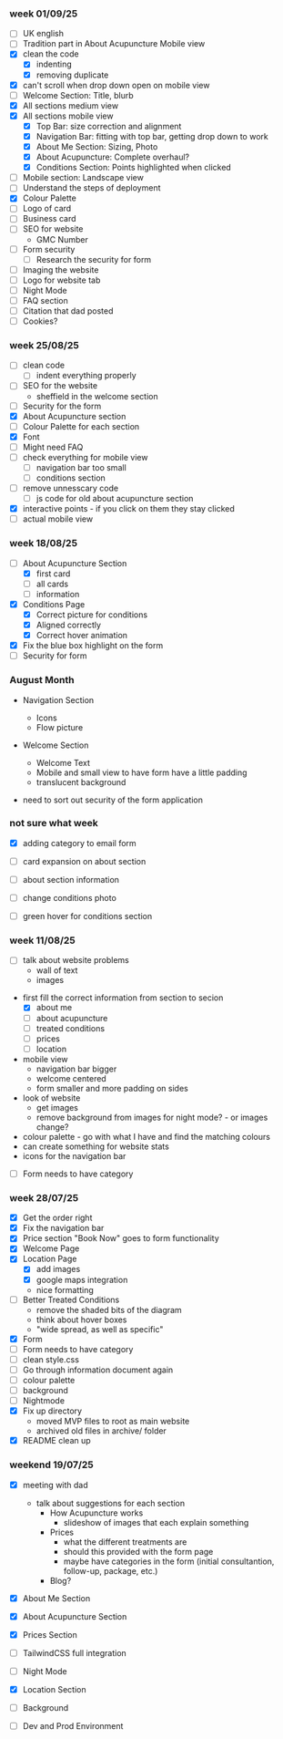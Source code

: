 ### week 01/09/25
- [ ] UK english
- [ ] Tradition part in About Acupuncture Mobile view
- [x] clean the code
    - [x] indenting
    - [x] removing duplicate
- [x] can't scroll when drop down open on mobile view
- [ ] Welcome Section: Title, blurb
- [x] All sections medium view
- [x] All sections mobile view
    - [x] Top Bar: size correction and alignment
    - [x] Navigation Bar: fitting with top bar, getting drop down to work
    - [x] About Me Section: Sizing, Photo
    - [x] About Acupuncture: Complete overhaul?
    - [x] Conditions Section: Points highlighted when clicked
- [ ] Mobile section: Landscape view
- [ ] Understand the steps of deployment
- [x] Colour Palette
- [ ] Logo of card
- [ ] Business card
- [ ] SEO for website
    - GMC Number
- [ ] Form security
    - [ ] Research the security for form
- [ ] Imaging the website
- [ ] Logo for website tab
- [ ] Night Mode
- [ ] FAQ section
- [ ] Citation that dad posted
- [ ] Cookies?

### week 25/08/25
- [ ] clean code
    - [ ] indent everything properly 
- [ ] SEO for the website
    - sheffield in the welcome section
- [ ] Security for the form
- [x] About Acupuncture section
- [ ] Colour Palette for each section
- [x] Font
- [ ] Might need FAQ
- [ ] check everything for mobile view
    - [ ] navigation bar too small
    - [ ] conditions section
- [ ] remove unnesscary code
    - [ ] js code for old about acupuncture section
- [x] interactive points - if you click on them they stay clicked
- [ ] actual mobile view

###  week 18/08/25
- [ ] About Acupuncture Section
    - [x] first card
    - [ ] all cards
    - [ ] information
- [x] Conditions Page
    - [x] Correct picture for conditions
    - [x] Aligned correctly
    - [x] Correct hover animation
- [x] Fix the blue box highlight on the form
- [ ] Security for form

### August Month

- Navigation Section
    - Icons
    - Flow picture
- Welcome Section
    - Welcome Text
    - Mobile and small view to have form have a little padding
    - translucent background

- need to sort out security of the form application

### not sure what week
- [x] adding category to email form
- [ ] card expansion on about section
- [ ] about section information
- [ ] change conditions photo
- [ ] green hover for conditions section


### week 11/08/25
- [ ] talk about website problems
    - wall of text
    - images
- first fill the correct information from section to secion
    - [x] about me
    - [ ] about acupuncture
    - [ ] treated conditions
    - [ ] prices
    - [ ] location
- mobile view
    - navigation bar bigger
    - welcome centered
    - form smaller and more padding on sides
- look of website   
    - get images
    - remove background from images for night mode? - or images change?
- colour palette - go with what I have and find the matching colours
- can create something for website stats
- icons for the navigation bar
- [ ] Form needs to have category


### week 28/07/25
- [x] Get the order right
- [x] Fix the navigation bar
- [x] Price section "Book Now" goes to form functionality
- [x] Welcome Page
- [x] Location Page
    - [x] add images
    - [x] google maps integration
    - nice formatting
- [ ] Better Treated Conditions
    - remove the shaded bits of the diagram
    - think about hover boxes 
    - "wide spread, as well as specific"
- [x] Form
- [ ] Form needs to have category
- [ ] clean style.css
- [ ] Go through information document again
- [ ] colour palette
- [ ] background
- [ ] Nightmode
- [x] Fix up directory
    - moved MVP files to root as main website
    - archived old files in archive/ folder
- [x] README clean up

### weekend 19/07/25
- [x] meeting with dad
    - talk about suggestions for each section
        - How Acupuncture works
            - slideshow of images that each explain something
        - Prices
            - what the different treatments are
            - should this provided with the form page
            - maybe have categories in the form (initial consultantion, follow-up, package, etc.)
        - Blog?
- [x] About Me Section
- [x] About Acupuncture Section
- [x] Prices Section
- [ ] TailwindCSS full integration
- [ ] Night Mode
- [x] Location Section
- [ ] Background
- [ ] Dev and Prod Environment

